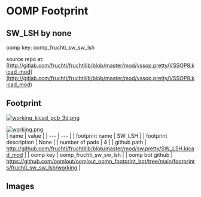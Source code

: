 # OOMP Footprint  
## SW_LSH  by none  
  
oomp key: oomp_fruchti_sw_sw_lsh  
  
source repo at: [http://gitlab.com/fruchti/fruchtilib/blob/master/mod/vssop.pretty/VSSOP8.kicad_mod](http://gitlab.com/fruchti/fruchtilib/blob/master/mod/vssop.pretty/VSSOP8.kicad_mod)  
## Footprint  
  
[![working_kicad_pcb_3d.png](working_kicad_pcb_3d_600.png)](working_kicad_pcb_3d.png)  
  
[![working.png](working_600.png)](working.png)  
| name | value | 
| --- | --- | 
| footprint name | SW_LSH | 
| footprint description | None | 
| number of pads | 4 | 
| github path | http://github.com/fruchti/fruchtilib/blob/master/mod/sw.pretty/SW_LSH.kicad_mod | 
| oomp key | oomp_fruchti_sw_sw_lsh | 
| oomp bot github | https://github.com/oomlout/oomlout_oomp_footprint_bot/tree/main/footprints/fruchti_sw_sw_lsh/working | 
## Images  
